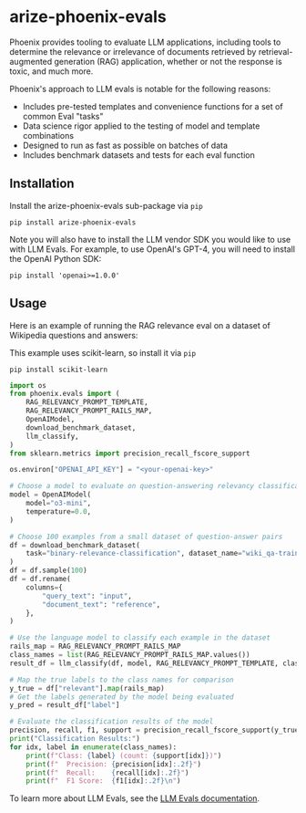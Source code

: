 # arize-phoenix-evals

Phoenix provides tooling to evaluate LLM applications, including tools to determine the relevance or irrelevance of documents retrieved by retrieval-augmented generation (RAG) application, whether or not the response is toxic, and much more.

Phoenix's approach to LLM evals is notable for the following reasons:

- Includes pre-tested templates and convenience functions for a set of common Eval "tasks"
- Data science rigor applied to the testing of model and template combinations
- Designed to run as fast as possible on batches of data
- Includes benchmark datasets and tests for each eval function

## Installation

Install the arize-phoenix-evals sub-package via `pip`

```shell
pip install arize-phoenix-evals
```

Note you will also have to install the LLM vendor SDK you would like to use with LLM Evals. For example, to use OpenAI's GPT-4, you will need to install the OpenAI Python SDK:

```shell
pip install 'openai>=1.0.0'
```

## Usage

Here is an example of running the RAG relevance eval on a dataset of Wikipedia questions and answers:

This example uses scikit-learn, so install it via `pip`
```shell
pip install scikit-learn
```

```python
import os
from phoenix.evals import (
    RAG_RELEVANCY_PROMPT_TEMPLATE,
    RAG_RELEVANCY_PROMPT_RAILS_MAP,
    OpenAIModel,
    download_benchmark_dataset,
    llm_classify,
)
from sklearn.metrics import precision_recall_fscore_support

os.environ["OPENAI_API_KEY"] = "<your-openai-key>"

# Choose a model to evaluate on question-answering relevancy classification
model = OpenAIModel(
    model="o3-mini",
    temperature=0.0,
)

# Choose 100 examples from a small dataset of question-answer pairs
df = download_benchmark_dataset(
    task="binary-relevance-classification", dataset_name="wiki_qa-train"
)
df = df.sample(100)
df = df.rename(
    columns={
        "query_text": "input",
        "document_text": "reference",
    },
)

# Use the language model to classify each example in the dataset
rails_map = RAG_RELEVANCY_PROMPT_RAILS_MAP
class_names = list(RAG_RELEVANCY_PROMPT_RAILS_MAP.values())
result_df = llm_classify(df, model, RAG_RELEVANCY_PROMPT_TEMPLATE, class_names)

# Map the true labels to the class names for comparison
y_true = df["relevant"].map(rails_map)
# Get the labels generated by the model being evaluated
y_pred = result_df["label"]

# Evaluate the classification results of the model
precision, recall, f1, support = precision_recall_fscore_support(y_true, y_pred, labels=class_names)
print("Classification Results:")
for idx, label in enumerate(class_names):
    print(f"Class: {label} (count: {support[idx]})")
    print(f"  Precision: {precision[idx]:.2f}")
    print(f"  Recall:    {recall[idx]:.2f}")
    print(f"  F1 Score:  {f1[idx]:.2f}\n")
```

To learn more about LLM Evals, see the [LLM Evals documentation](https://arize.com/docs/phoenix/concepts/llm-evals/).
